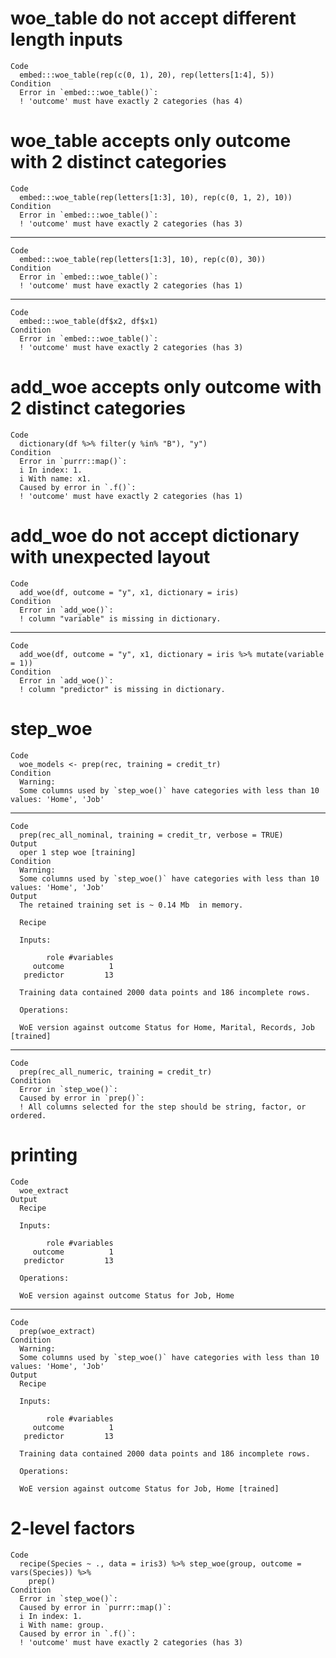 # woe_table do not accept different length inputs

    Code
      embed:::woe_table(rep(c(0, 1), 20), rep(letters[1:4], 5))
    Condition
      Error in `embed:::woe_table()`:
      ! 'outcome' must have exactly 2 categories (has 4)

# woe_table accepts only outcome with 2 distinct categories

    Code
      embed:::woe_table(rep(letters[1:3], 10), rep(c(0, 1, 2), 10))
    Condition
      Error in `embed:::woe_table()`:
      ! 'outcome' must have exactly 2 categories (has 3)

---

    Code
      embed:::woe_table(rep(letters[1:3], 10), rep(c(0), 30))
    Condition
      Error in `embed:::woe_table()`:
      ! 'outcome' must have exactly 2 categories (has 1)

---

    Code
      embed:::woe_table(df$x2, df$x1)
    Condition
      Error in `embed:::woe_table()`:
      ! 'outcome' must have exactly 2 categories (has 3)

# add_woe accepts only outcome with 2 distinct categories

    Code
      dictionary(df %>% filter(y %in% "B"), "y")
    Condition
      Error in `purrr::map()`:
      i In index: 1.
      i With name: x1.
      Caused by error in `.f()`:
      ! 'outcome' must have exactly 2 categories (has 1)

# add_woe do not accept dictionary with unexpected layout

    Code
      add_woe(df, outcome = "y", x1, dictionary = iris)
    Condition
      Error in `add_woe()`:
      ! column "variable" is missing in dictionary.

---

    Code
      add_woe(df, outcome = "y", x1, dictionary = iris %>% mutate(variable = 1))
    Condition
      Error in `add_woe()`:
      ! column "predictor" is missing in dictionary.

# step_woe

    Code
      woe_models <- prep(rec, training = credit_tr)
    Condition
      Warning:
      Some columns used by `step_woe()` have categories with less than 10 values: 'Home', 'Job'

---

    Code
      prep(rec_all_nominal, training = credit_tr, verbose = TRUE)
    Output
      oper 1 step woe [training] 
    Condition
      Warning:
      Some columns used by `step_woe()` have categories with less than 10 values: 'Home', 'Job'
    Output
      The retained training set is ~ 0.14 Mb  in memory.
      
      Recipe
      
      Inputs:
      
            role #variables
         outcome          1
       predictor         13
      
      Training data contained 2000 data points and 186 incomplete rows. 
      
      Operations:
      
      WoE version against outcome Status for Home, Marital, Records, Job [trained]

---

    Code
      prep(rec_all_numeric, training = credit_tr)
    Condition
      Error in `step_woe()`:
      Caused by error in `prep()`:
      ! All columns selected for the step should be string, factor, or ordered.

# printing

    Code
      woe_extract
    Output
      Recipe
      
      Inputs:
      
            role #variables
         outcome          1
       predictor         13
      
      Operations:
      
      WoE version against outcome Status for Job, Home

---

    Code
      prep(woe_extract)
    Condition
      Warning:
      Some columns used by `step_woe()` have categories with less than 10 values: 'Home', 'Job'
    Output
      Recipe
      
      Inputs:
      
            role #variables
         outcome          1
       predictor         13
      
      Training data contained 2000 data points and 186 incomplete rows. 
      
      Operations:
      
      WoE version against outcome Status for Job, Home [trained]

# 2-level factors

    Code
      recipe(Species ~ ., data = iris3) %>% step_woe(group, outcome = vars(Species)) %>%
        prep()
    Condition
      Error in `step_woe()`:
      Caused by error in `purrr::map()`:
      i In index: 1.
      i With name: group.
      Caused by error in `.f()`:
      ! 'outcome' must have exactly 2 categories (has 3)

